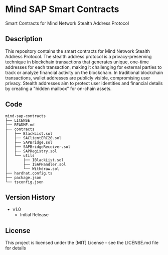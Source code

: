 # Mind SAP Smart Contracts

Smart Contracts for Mind Network Stealth Address Protocol

## Description

This repository contains the smart contracts for Mind Network Stealth Address Protocol. The stealth address protocol is a privacy-preserving technique in blockchain transactions that generates unique, one-time addresses for each transaction, making it challenging for external parties to track or analyze financial activity on the blockchain. In traditional blockchain transactions, wallet addresses are publicly visible, compromising user privacy. Stealth addresses aim to protect user identities and financial details by creating a "hidden mailbox" for on-chain assets.

## Code
```
mind-sap-contracts
├── LICENSE
├── README.md
├── contracts
│   ├── BlackList.sol
│   ├── SAClientERC20.sol
│   ├── SAPBridge.sol
│   ├── SAPBridgeReceiver.sol
│   ├── SAPRegistry.sol
│   └── utils
│       ├── IBlackList.sol
│       ├── ISAPHandler.sol
│       └── Withdraw.sol
├── hardhat.config.ts
├── package.json
└── tsconfig.json
```

## Version History

* v1.0
    * Initial Release

## License

This project is licensed under the [MIT] License - see the LICENSE.md file for details
